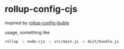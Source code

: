 # rollup-config-cjs

inspired by [rollup-config-buble](https://github.com/bfred-it/rollup-config-buble)

usage, something like

```bash
rollup -c node:cjs -i src/main.js -o dist/bundle.js
```
